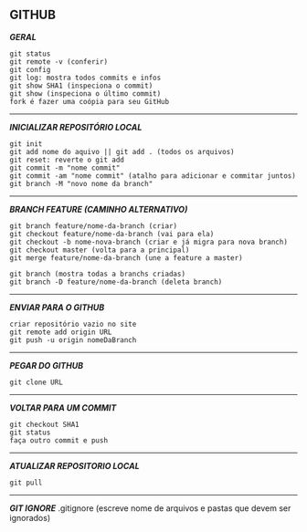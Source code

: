 ## GITHUB

***GERAL***
```
git status
git remote -v (conferir)
git config
git log: mostra todos commits e infos
git show SHA1 (inspeciona o commit)
git show (inspeciona o último commit)
fork é fazer uma coópia para seu GitHub
```

---
***INICIALIZAR REPOSITÓRIO LOCAL***
```
git init
git add nome do aquivo || git add . (todos os arquivos)
git reset: reverte o git add
git commit -m "nome commit"
git commit -am "nome commit" (atalho para adicionar e commitar juntos)
git branch -M "novo nome da branch"
```

---
***BRANCH FEATURE (CAMINHO ALTERNATIVO)***
```
git branch feature/nome-da-branch (criar)
git checkout feature/nome-da-branch (vai para ela)
git checkout -b nome-nova-branch (criar e já migra para nova branch)
git checkout master (volta para a principal)
git merge feature/nome-da-branch (une a feature a master)

git branch (mostra todas a branchs criadas)
git branch -D feature/nome-da-branch (deleta branch)
```

---
***ENVIAR PARA O GITHUB***
```
criar repositório vazio no site 
git remote add origin URL
git push -u origin nomeDaBranch
```

---
***PEGAR DO GITHUB***
```
git clone URL
```

---
***VOLTAR PARA UM COMMIT***
```
git checkout SHA1 
git status
faça outro commit e push
```

---
***ATUALIZAR REPOSITORIO LOCAL***
```
git pull 
```

---
***GIT IGNORE***
.gitignore (escreve nome de arquivos e pastas que devem ser ignorados)
